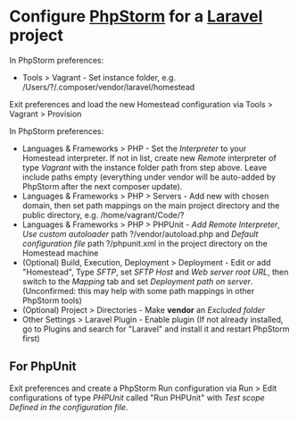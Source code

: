 # Configure [PhpStorm](https://www.jetbrains.com/phpstorm/) for a [Laravel](http://laravel.com) project

In PhpStorm preferences:
* Tools > Vagrant - Set instance folder, e.g. /Users/?/.composer/vendor/laravel/homestead

Exit preferences and load the new Homestead configuration via Tools > Vagrant > Provision

In PhpStorm preferences:
* Languages & Frameworks > PHP - Set the *Interpreter* to your Homestead interpreter. If not in list, create new *Remote* interpreter of type *Vagrant* with the instance folder path from step above. Leave include paths empty (everything under vendor will be auto-added by PhpStorm after the next composer update).
* Languages & Frameworks > PHP > Servers - Add new with chosen domain, then set path mappings on the main project directory and the public directory, e.g. /home/vagrant/Code/?
* Languages & Frameworks > PHP > PHPUnit - *Add Remote Interpreter*, *Use custom autoloader* path ?/vendor/autoload.php and *Default configuration file* path ?/phpunit.xml in the project directory on the Homestead machine
* (Optional) Build, Execution, Deployment > Deployment - Edit or add "Homestead", Type *SFTP*, set *SFTP Host* and *Web server root URL*, then switch to the *Mapping* tab and set *Deployment path on server*. (Unconfirmed: this may help with some path mappings in other PhpStorm tools)
* (Optional) Project > Directories - Make **vendor** an *Excluded folder*
* Other Settings > Laravel Plugin - Enable plugin (If not already installed, go to Plugins and search for "Laravel" and install it and restart PhpStorm first)

## For PhpUnit
Exit preferences and create a PhpStorm Run configuration via Run > Edit configurations of type *PHPUnit* called "Run PHPUnit" with *Test scope* *Defined in the configuration file*.
